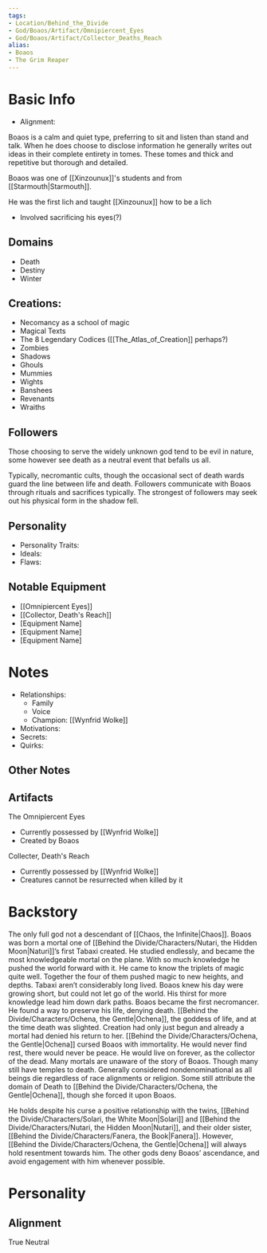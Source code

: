 ```yaml
---
tags:
- Location/Behind_the_Divide
- God/Boaos/Artifact/Omnipiercent_Eyes
- God/Boaos/Artifact/Collector_Deaths_Reach
alias:
- Boaos
- The Grim Reaper
---
```

# Basic Info
- Alignment: 

Boaos is a calm and quiet type, preferring to sit and listen than stand and talk. When he does choose to disclose information he generally writes out ideas in their complete entirety in tomes. These tomes and thick and repetitive but thorough and detailed.

Boaos was one of [[Xinzounux]]'s students and from [[Starmouth|Starmouth]]. 

He was the first lich and taught [[Xinzounux]] how to be a lich
- Involved sacrificing his eyes(?)

## Domains
- Death
- Destiny
- Winter

## Creations:
- Necomancy as a school of magic
- Magical Texts
- The 8 Legendary Codices ([[The_Atlas_of_Creation]] perhaps?)
- Zombies
- Shadows
- Ghouls
- Mummies
- Wights
- Banshees
- Revenants
- Wraiths

## Followers
Those choosing to serve the widely unknown god tend to be evil in nature, some however see death as a neutral event that befalls us all.

Typically, necromantic cults, though the occasional sect of death wards guard the line between life and death. Followers communicate with Boaos through rituals and sacrifices typically. The strongest of followers may seek out his physical form in the shadow fell.

## Personality
- Personality Traits: 
- Ideals: 
- Flaws: 

## Notable Equipment
- [[Omnipiercent Eyes]]
- [[Collector, Death's Reach]]
- [Equipment Name]
- [Equipment Name]
- [Equipment Name]

# Notes
- Relationships: 
	- Family
	- Voice
	- Champion: [[Wynfrid Wolke]]
- Motivations: 
- Secrets: 
- Quirks: 

## Other Notes


## Artifacts
The Omnipiercent Eyes
- Currently possessed by [[Wynfrid Wolke]]
- Created by Boaos

Collecter, Death's Reach
- Currently possessed by [[Wynfrid Wolke]]
- Creatures cannot be resurrected when killed by it

# Backstory
The only full god not a descendant of [[Chaos, the Infinite|Chaos]]. Boaos was born a mortal one of [[Behind the Divide/Characters/Nutari, the Hidden Moon|Naturi]]’s first Tabaxi created. He studied endlessly, and became the most knowledgeable mortal on the plane. With so much knowledge he pushed the world forward with it. He came to know the triplets of magic quite well. Together the four of them pushed magic to new heights, and depths. Tabaxi aren’t considerably long lived. Boaos knew his day were growing short, but could not let go of the world. His thirst for more knowledge lead him down dark paths. Boaos became the first necromancer. He found a way to preserve his life, denying death. [[Behind the Divide/Characters/Ochena, the Gentle|Ochena]], the goddess of life, and at the time death was slighted. Creation had only just begun and already a mortal had denied his return to her. [[Behind the Divide/Characters/Ochena, the Gentle|Ochena]] cursed Boaos with immortality. He would never find rest, there would never be peace. He would live on forever, as the collector of the dead. Many mortals are unaware of the story of Boaos. Though many still have temples to death. Generally considered nondenominational as all beings die regardless of race alignments or religion.  Some still attribute the domain of Death to [[Behind the Divide/Characters/Ochena, the Gentle|Ochena]], though she forced it upon Boaos.

He holds despite his curse a positive relationship with the twins, [[Behind the Divide/Characters/Solari, the White Moon|Solari]] and [[Behind the Divide/Characters/Nutari, the Hidden Moon|Nutari]], and their older sister, [[Behind the Divide/Characters/Fanera, the Book|Fanera]]. However, [[Behind the Divide/Characters/Ochena, the Gentle|Ochena]] will always hold resentment towards him. The other gods deny Boaos’ ascendance, and avoid engagement with him whenever possible.

# Personality

## Alignment
True Neutral